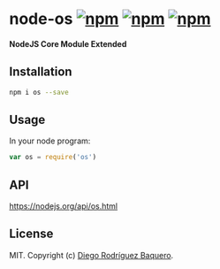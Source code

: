 # node-os [![npm](https://img.shields.io/npm/v/os.svg)](https://www.npmjs.com/package/fb-messenger) [![npm](https://img.shields.io/npm/dm/os.svg)](https://www.npmjs.com/package/fb-messenger) [![npm](https://img.shields.io/npm/l/os.svg)](LICENSE)
#### NodeJS Core Module Extended

## Installation

```bash
npm i os --save
```

## Usage

In your node program:

```js
var os = require('os')
```

## API

https://nodejs.org/api/os.html

## License

MIT. Copyright (c) [Diego Rodríguez Baquero](https://diegorbaquero.com).
